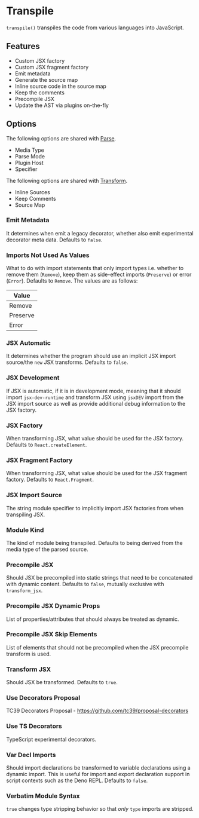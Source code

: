 # Transpile

`transpile()` transpiles the code from various languages into JavaScript.

## Features

* Custom JSX factory
* Custom JSX fragment factory
* Emit metadata
* Generate the source map
* Inline source code in the source map
* Keep the comments
* Precompile JSX
* Update the AST via plugins on-the-fly

## Options

The following options are shared with [Parse](parse.md).

* Media Type
* Parse Mode
* Plugin Host
* Specifier

The following options are shared with [Transform](transform.md).

* Inline Sources
* Keep Comments
* Source Map

### Emit Metadata

It determines when emit a legacy decorator, whether also emit experimental decorator meta data. Defaults to `false`.

### Imports Not Used As Values

What to do with import statements that only import types i.e. whether to remove them (`Remove`), keep them as side-effect imports (`Preserve`) or error (`Error`). Defaults to `Remove`. The values are as follows:

| Value    |
| -------- |
| Remove   |
| Preserve |
| Error    |

### JSX Automatic

It determines whether the program should use an implicit JSX import source/the `new` JSX transforms. Defaults to `false`.

### JSX Development

If JSX is automatic, if it is in development mode, meaning that it should import `jsx-dev-runtime` and transform JSX using `jsxDEV` import from the JSX import source as well as provide additional debug information to the JSX factory.

### JSX Factory

When transforming JSX, what value should be used for the JSX factory. Defaults to `React.createElement`.

### JSX Fragment Factory

When transforming JSX, what value should be used for the JSX fragment factory. Defaults to `React.Fragment`.

### JSX Import Source

The string module specifier to implicitly import JSX factories from when transpiling JSX.

### Module Kind

The kind of module being transpiled. Defaults to being derived from the media type of the parsed source.

### Precompile JSX

Should JSX be precompiled into static strings that need to be concatenated with dynamic content. Defaults to `false`, mutually exclusive with `transform_jsx`.

### Precompile JSX Dynamic Props

List of properties/attributes that should always be treated as dynamic.

### Precompile JSX Skip Elements

List of elements that should not be precompiled when the JSX precompile transform is used.

### Transform JSX

Should JSX be transformed. Defaults to `true`.

### Use Decorators Proposal

TC39 Decorators Proposal - https://github.com/tc39/proposal-decorators

### Use TS Decorators

TypeScript experimental decorators.

### Var Decl Imports

Should import declarations be transformed to variable declarations using a dynamic import. This is useful for import and export declaration support in script contexts such as the Deno REPL. Defaults to `false`.

### Verbatim Module Syntax

`true` changes type stripping behavior so that _only_ `type` imports are stripped.
